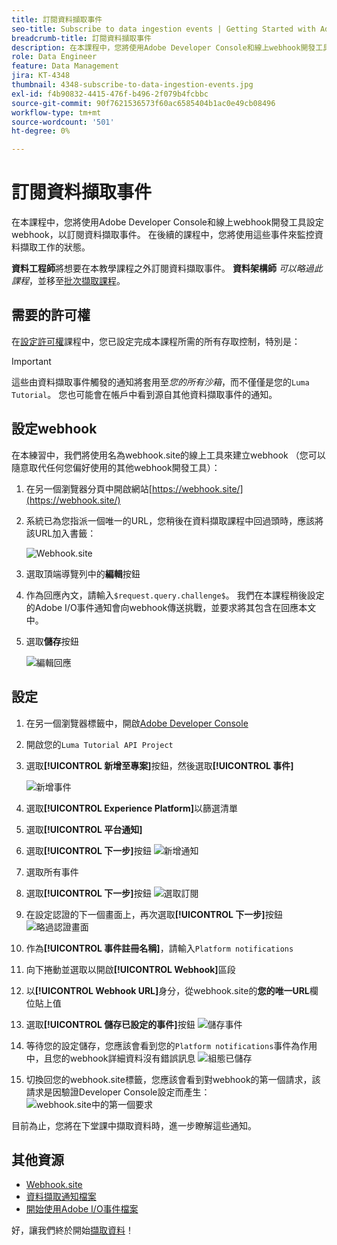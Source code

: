 ```yaml
---
title: 訂閱資料擷取事件
seo-title: Subscribe to data ingestion events | Getting Started with Adobe Experience Platform for Data Architects and Data Engineers
breadcrumb-title: 訂閱資料擷取事件
description: 在本課程中，您將使用Adobe Developer Console和線上webhook開發工具設定webhook，以訂閱資料擷取事件。 在後續的課程中，您將使用這些事件來監控資料擷取工作的狀態。
role: Data Engineer
feature: Data Management
jira: KT-4348
thumbnail: 4348-subscribe-to-data-ingestion-events.jpg
exl-id: f4b90832-4415-476f-b496-2f079b4fcbbc
source-git-commit: 90f7621536573f60ac6585404b1ac0e49cb08496
workflow-type: tm+mt
source-wordcount: '501'
ht-degree: 0%

---
```


# 訂閱資料擷取事件

<!--25min-->

在本課程中，您將使用Adobe Developer Console和線上webhook開發工具設定webhook，以訂閱資料擷取事件。 在後續的課程中，您將使用這些事件來監控資料擷取工作的狀態。

**資料工程師**&#x200B;將想要在本教學課程之外訂閱資料擷取事件。
**資料架構師** _可以略過此課程_，並移至[批次擷取課程](ingest-batch-data.md)。

## 需要的許可權

在[設定許可權](configure-permissions.md)課程中，您已設定完成本課程所需的所有存取控制，特別是：

<!--* Developer-role access to the `Luma Tutorial Platform` product profile (for API)
-->

>[!IMPORTANT]
>
> 這些由資料擷取事件觸發的通知將套用至&#x200B;_您的所有沙箱_，而不僅僅是您的`Luma Tutorial`。 您也可能會在帳戶中看到源自其他資料擷取事件的通知。


## 設定webhook

在本練習中，我們將使用名為webhook.site的線上工具來建立webhook （您可以隨意取代任何您偏好使用的其他webhook開發工具）：

1. 在另一個瀏覽器分頁中開啟網站[https://webhook.site/](https://webhook.site/)
1. 系統已為您指派一個唯一的URL，您稍後在資料擷取課程中回過頭時，應該將該URL加入書籤：

   ![Webhook.site](assets/ioevents-webhook-home.png)
1. 選取頂端導覽列中的&#x200B;**編輯**&#x200B;按鈕
1. 作為回應內文，請輸入`$request.query.challenge$`。 我們在本課程稍後設定的Adobe I/O事件通知會向webhook傳送挑戰，並要求將其包含在回應本文中。
1. 選取&#x200B;**儲存**&#x200B;按鈕

   ![編輯回應](assets/ioevents-webhook-editResponse.png)

## 設定

1. 在另一個瀏覽器標籤中，開啟[Adobe Developer Console](https://console.adobe.io/)
1. 開啟您的`Luma Tutorial API Project`
1. 選取&#x200B;**[!UICONTROL 新增至專案]**&#x200B;按鈕，然後選取&#x200B;**[!UICONTROL 事件]**

   ![新增事件](assets/ioevents-addEvents.png)
1. 選取&#x200B;**[!UICONTROL Experience Platform]**&#x200B;以篩選清單
1. 選取&#x200B;**[!UICONTROL 平台通知]**
1. 選取&#x200B;**[!UICONTROL 下一步]**&#x200B;按鈕
   ![新增通知](assets/ioevents-addNotifications.png)
1. 選取所有事件
1. 選取&#x200B;**[!UICONTROL 下一步]**&#x200B;按鈕
   ![選取訂閱](assets/ioevents-addSubscriptions.png)
1. 在設定認證的下一個畫面上，再次選取&#x200B;**[!UICONTROL 下一步]**&#x200B;按鈕
   ![略過認證畫面](assets/ioevents-clickNext.png)
1. 作為&#x200B;**[!UICONTROL 事件註冊名稱]**，請輸入`Platform notifications`
1. 向下捲動並選取以開啟&#x200B;**[!UICONTROL Webhook]**&#x200B;區段
1. 以&#x200B;**[!UICONTROL Webhook URL]**&#x200B;身分，從webhook.site的&#x200B;**您的唯一URL**&#x200B;欄位貼上值
1. 選取&#x200B;**[!UICONTROL 儲存已設定的事件]**&#x200B;按鈕
   ![儲存事件](assets/ioevents-addWebhook.png)
1. 等待您的設定儲存，您應該會看到您的`Platform notifications`事件為作用中，且您的webhook詳細資料沒有錯誤訊息
   ![組態已儲存](assets/ioevents-webhookConfigured.png)
1. 切換回您的webhook.site標籤，您應該會看到對webhook的第一個請求，該請求是因驗證Developer Console設定而產生：
   ![webhook.site中的第一個要求](assets/ioevents-webhook-firstRequest.png)

目前為止，您將在下堂課中擷取資料時，進一步瞭解這些通知。

## 其他資源

* [Webhook.site](https://webhook.site/)
* [資料擷取通知檔案](https://experienceleague.adobe.com/docs/experience-platform/ingestion/quality/subscribe-events.html)
* [開始使用Adobe I/O事件檔案](https://www.adobe.io/apis/experienceplatform/events/docs.html)

好，讓我們終於開始[擷取資料](ingest-batch-data.md)！
